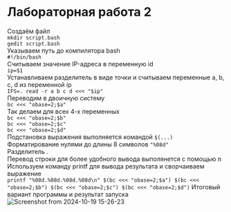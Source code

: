 # Лабораторная работа 2  

Создаём файл  
```mkdir script.bash```  
```gedit script.bash```  
Указываем путь до компилятора bash  
```#!/bin/bash```  
Считываем значение IP-адреса в переменную id  
```ip=$1```  
Устанавливаем разделитель в виде точки и считываем переменные a, b, c, d из переменной ip  
```IFS=. read -r a b c d <<< "$ip"```  
Переводим в двоичную систему  
```bc <<< "obase=2;$a"```  
Так делаем для всех 4-х переменных  
```bc <<< "obase=2;$b"```  
```bc <<< "obase=2;$c"```  
```bc <<< "obase=2;$d"```  
Подстановка выражения выполняется командой ```$(...)```  
Форматирование нулями до длины 8 символов ```"%08d"```  
Разделитель .  
Перевод строки для более удобного вывода выполянется с помощью n  
Используем команду printf для вывода результата и сворчаиваем выражение  
```printf "%08d.%08d.%08d.%08d\n" $(bc <<< "obase=2;$a") $(bc <<< "obase=2;$b") $(bc <<< "obase=2;$c") $(bc <<< "obase=2;$d")```
Итоговый вариант программы и результат запуска  
![Screenshot from 2024-10-19 15-26-23](https://github.com/user-attachments/assets/da963a81-8040-4aaa-b6e4-99424d2d6c7f)
